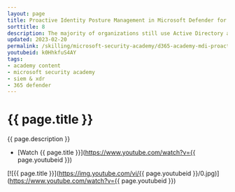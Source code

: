 ```yaml
---
layout: page
title: Proactive Identity Posture Management in Microsoft Defender for Identity
sorttitle: 8
description: The majority of organizations still use Active Directory as a part of their identity infrastructure. As well as helping to protect against advanced attacks targeting your on-premises identities, Microsoft Defender for Identity provides a host of assessments used to highlight legacy misconfigurations and  instances where the best practice may not be in place. Learn about these assessments and why they’re essential, mainly based on recent global security events.
updated: 2023-02-20
permalink: /skilling/microsoft-security-academy/d365-academy-mdi-proactive
youtubeid: k0HhkfuS4AY
tags: 
- academy content
- microsoft security academy
- siem & xdr
- 365 defender
---
```


# {{ page.title }}

{{ page.description }}

* [Watch {{ page.title }}](https://www.youtube.com/watch?v={{ page.youtubeid }})

[![{{ page.title }}](https://img.youtube.com/vi/{{ page.youtubeid }}/0.jpg)](https://www.youtube.com/watch?v={{ page.youtubeid }})
